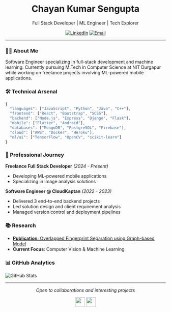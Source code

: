 <div align="center">
  <h1>Chayan Kumar Sengupta</h1>
  <p>Full Stack Developer | ML Engineer | Tech Explorer</p>
  
  [![LinkedIn](https://img.shields.io/badge/LinkedIn-sen--chayan-blue?style=flat&logo=linkedin)](https://www.linkedin.com/in/sen-chayan)
  [![Email](https://img.shields.io/badge/Email-swapnomoy199916%40gmail.com-red?style=flat&logo=gmail)](mailto:swapnomoy199916@gmail.com)
</div>

---

### 👨‍💻 About Me

Software Engineer specializing in full-stack development and machine learning. Currently pursuing M.Tech in Computer Science at NIT Durgapur while working on freelance projects involving ML-powered mobile applications.

### 🛠️ Technical Arsenal

```javascript
{
  "languages": ["JavaScript", "Python", "Java", "C++"],
  "frontend": ["React", "Bootstrap", "SCSS"],
  "backend": ["Node.js", "Express", "Django", "Flask"],
  "mobile": ["Flutter", "Android"],
  "databases": ["MongoDB", "PostgreSQL", "Firebase"],
  "cloud": ["AWS", "Docker", "Heroku"],
  "ml/ai": ["TensorFlow", "OpenCV", "scikit-learn"]
}
```

### 🎯 Professional Journey

**Freelance Full Stack Developer** _(2024 - Present)_

- Developing ML-powered mobile applications
- Specializing in image analysis solutions

**Software Engineer @ CloudKaptan** _(2022 - 2023)_

- Delivered 3 end-to-end backend projects
- Led solution design and client requirement analysis
- Managed version control and deployment pipelines

### 📚 Research

- [**Publication**: Overlapped Fingerprint Separation using Graph-based Model](https://ieeexplore.ieee.org/document/10028828)
- **Current Focus**: Computer Vision & Machine Learning

### 📊 GitHub Analytics

![GitHub Stats](https://github-readme-stats.vercel.app/api?username=Chayan199916&show_icons=true&theme=dark&hide_border=true)

---

<div align="center">
  <i>Open to collaborations and interesting projects</i>
  <p align="center">
  <a href="mailto:swapnomoy199916@gmail.com"><img src="https://www.svgrepo.com/show/267017/mail-email.svg" height="30" width="30" /></a>
  <a href="https://www.linkedin.com/in/sen-chayan/"><img src="https://cdn.jsdelivr.net/npm/simple-icons@3.0.1/icons/linkedin.svg" height="30" width="30" /></a>
</p>
</div>
